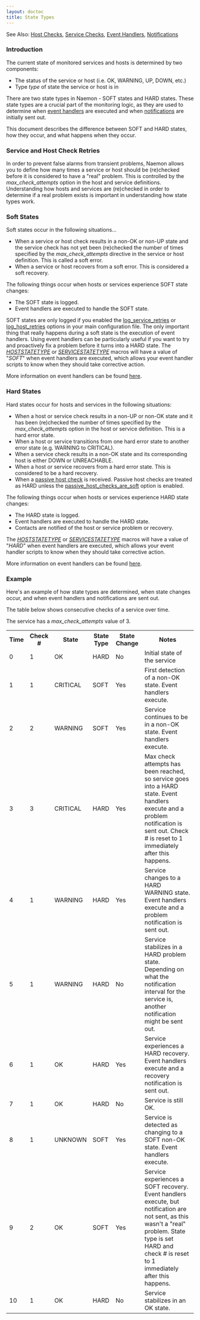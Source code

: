 ```yaml
---
layout: doctoc
title: State Types
---
```


<span class="glyphicon glyphicon-arrow-right"></span> See Also: <a href="hostchecks.html">Host Checks</a>, <a href="servicechecks.html">Service Checks</a>, <a href="eventhandlers.html">Event Handlers</a>, <a href="notifications.html">Notifications</a>

### Introduction

The current state of monitored services and hosts is determined by two components:

 - The status of the service or host (i.e. OK, WARNING, UP, DOWN, etc.)
 - Type <i>type</i> of state the service or host is in

There are two state types in Naemon - SOFT states and HARD states.
These state types are a crucial part of the monitoring logic, as
they are used to determine when <a href="eventhandlers.html">event handlers</a>
are executed and when <a href="notifications.html">notifications</a> are initially sent out.

This document describes the difference between SOFT and HARD states, how they occur, and what happens when they occur.



### Service and Host Check Retries

In order to prevent false alarms from transient problems, Naemon allows you
to define how many times a service or host should be (re)checked before it
is considered to have a "real" problem. This is controlled by the
<i>max_check_attempts</i> option in the host and service definitions.
Understanding how hosts and services are (re)checked in order to determine if
a real problem exists is important in understanding how state types work.



### Soft States

Soft states occur in the following situations...

 - When a service or host check results in a non-OK or non-UP state and the service
   check has not yet been (re)checked the number of times specified by the
   <i>max_check_attempts</i> directive in the service or host definition.
   This is called a soft error.
 - When a service or host recovers from a soft error.  This is considered a soft recovery.

The following things occur when hosts or services experience SOFT state changes:

 - The SOFT state is logged.
 - Event handlers are executed to handle the SOFT state.

SOFT states are only logged if you enabled the <a href="configmain.html#log_service_retries">log_service_retries</a>
or <a href="configmain.html#log_host_retries">log_host_retries</a> options in your main configuration file.
The only important thing that really happens during a soft state is the execution of event handlers.
Using event handlers can be particularly useful if you want to try and proactively fix a
problem before it turns into a HARD state.
The <a href="macrolist.html#hoststatetype">$HOSTSTATETYPE$</a> or <a href="macrolist.html#servicestatetype">$SERVICESTATETYPE$</a>
macros will have a value of "<i>SOFT</i>" when event handlers are executed, which allows
your event handler scripts to know when they should take corrective action.

More information on event handlers can be found <a href="eventhandlers.html">here</a>.



### Hard States

Hard states occur for hosts and services in the following situations:

 - When a host or service check results in a non-UP or non-OK state and it has
   been (re)checked the number of times specified by the <i>max_check_attempts</i> option
   in the host or service definition.
   This is a hard error state.
 - When a host or service transitions from one hard error state to another error state (e.g. WARNING to CRITICAL).
 - When a service check results in a non-OK state and its corresponding host is either DOWN or UNREACHABLE.
 - When a host or service recovers from a hard error state.  This is considered to be a hard recovery.
 - When a <a href="passivechecks.html">passive host check</a> is received. Passive host checks are treated
   as HARD unless the <a href="configmain.html#passive_host_checks_are_soft">passive_host_checks_are_soft</a> option is enabled.

The following things occur when hosts or services experience HARD state changes:

 - The HARD state is logged.
 - Event handlers are executed to handle the HARD state.
 - Contacts are notified of the host or service problem or recovery.

The <a href="macrolist.html#hoststatetype">$HOSTSTATETYPE$</a> or <a href="macrolist.html#servicestatetype">$SERVICESTATETYPE$</a>
macros will have a value of "<i>HARD</i>" when event handlers are executed, which allows
your event handler scripts to know when they should take corrective action.

More information on event handlers can be found <a href="eventhandlers.html">here</a>.



### Example

Here's an example of how state types are determined, when state changes occur, and
when event handlers and notifications are sent out.

The table below shows consecutive checks of a service over time.

The service has a <i>max_check_attempts</i> value of 3.

<table class="table-bordered table-striped table-condensed table-hover">
<tr><th>Time</th><th>Check #</th><th>State</th>    <th>State Type</th><th>State Change</th><th>Notes</th></tr>
<tr><td>0</td>   <td>1</td>      <td>OK</td>       <td>HARD</td>      <td>No</td>          <td>Initial state of the service</td></tr>
<tr><td>1</td>   <td>1</td>      <td>CRITICAL</td> <td>SOFT</td>      <td>Yes</td>         <td>First detection of a non-OK state. Event handlers execute.</td></tr>
<tr><td>2</td>   <td>2</td>      <td>WARNING</td>  <td>SOFT</td>      <td>Yes</td>         <td>Service continues to be in a non-OK state. Event handlers execute.</td></tr>
<tr><td>3</td>   <td>3</td>      <td>CRITICAL</td> <td>HARD</td>      <td>Yes</td>         <td>Max check attempts has been reached, so service goes into a HARD state.  Event handlers execute and a problem notification is sent out.  Check # is reset to 1 immediately after this happens.</td></tr>
<tr><td>4</td>   <td>1</td>      <td>WARNING</td>  <td>HARD</td>      <td>Yes</td>         <td>Service changes to a HARD WARNING state. Event handlers execute and a problem notification is sent out.</td></tr>
<tr><td>5</td>   <td>1</td>      <td>WARNING</td>  <td>HARD</td>      <td>No</td>          <td>Service stabilizes in a HARD problem state. Depending on what the notification interval for the service is, another notification might be sent out.</td></tr>
<tr><td>6</td>   <td>1</td>      <td>OK</td>       <td>HARD</td>      <td>Yes</td>         <td>Service experiences a HARD recovery. Event handlers execute and a recovery notification is sent out.</td></tr>
<tr><td>7</td>   <td>1</td>      <td>OK</td>       <td>HARD</td>      <td>No</td>          <td>Service is still OK.</td></tr>
<tr><td>8</td>   <td>1</td>      <td>UNKNOWN</td>  <td>SOFT</td>      <td>Yes</td>         <td>Service is detected as changing to a SOFT non-OK state.  Event handlers execute.</td></tr>
<tr><td>9</td>   <td>2</td>      <td>OK</td>       <td>SOFT</td>      <td>Yes</td>         <td>Service experiences a SOFT recovery. Event handlers execute, but notification are not sent, as this wasn't a "real" problem.  State type is set HARD and check # is reset to 1 immediately after this happens.</td></tr>
<tr><td>10</td>  <td>1</td>      <td>OK</td>       <td>HARD</td>      <td>No</td>          <td>Service stabilizes in an OK state.</td></tr>
</table>
